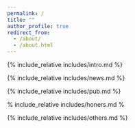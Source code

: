 ```yaml
---
permalink: /
title: ""
author_profile: true
redirect_from: 
  - /about/
  - /about.html
---
```


<span class='anchor' id='about-me'></span>
{% include_relative includes/intro.md %}

{% include_relative includes/news.md %}

{% include_relative includes/pub.md %}

% include_relative includes/honers.md %

{% include_relative includes/others.md %}
<span class='anchor' id='end-page'></span>